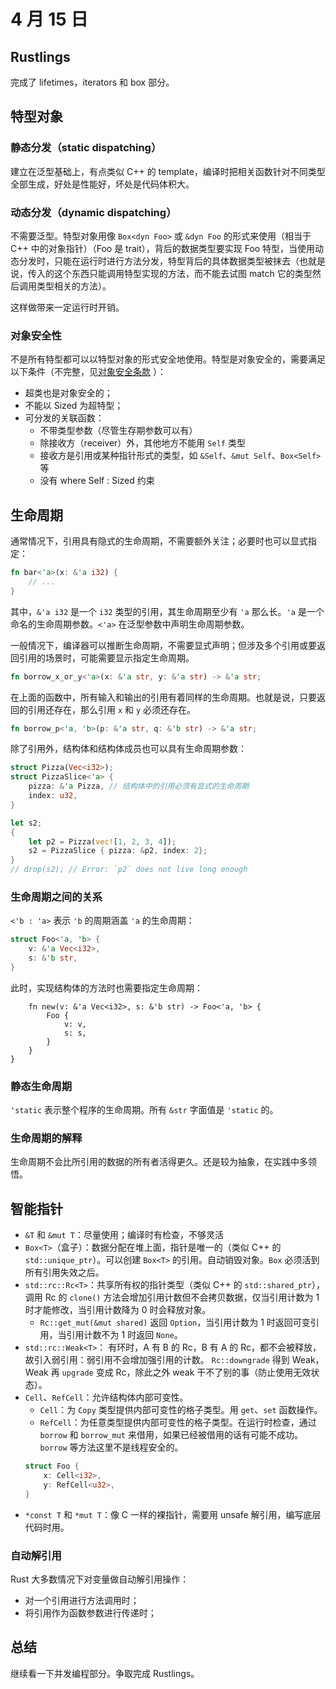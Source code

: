 # 4 月 15 日

## Rustlings

完成了 lifetimes，iterators 和 box 部分。

## 特型对象

### 静态分发（static dispatching）

建立在泛型基础上，有点类似 C++ 的 template，编译时把相关函数针对不同类型全部生成，好处是性能好，坏处是代码体积大。

### 动态分发（dynamic dispatching）

不需要泛型。特型对象用像 ```Box<dyn Foo>``` 或 ```&dyn Foo``` 的形式来使用（相当于 C++ 中的对象指针）（Foo 是 trait），背后的数据类型要实现 Foo 特型，当使用动态分发时，只能在运行时进行方法分发，特型背后的具体数据类型被抹去（也就是说，传入的这个东西只能调用特型实现的方法，而不能去试图 match 它的类型然后调用类型相关的方法）。

这样做带来一定运行时开销。  

### 对象安全性

不是所有特型都可以以特型对象的形式安全地使用。特型是对象安全的，需要满足以下条件（不完整，见[对象安全条款](https://rustwiki.org/zh-CN/reference/items/traits.html#%E5%AF%B9%E8%B1%A1%E5%AE%89%E5%85%A8%E6%9D%A1%E6%AC%BE) ）：

- 超类也是对象安全的；
- 不能以 Sized 为超特型；
- 可分发的关联函数：
    - 不带类型参数（尽管生存期参数可以有）
    - 除接收方（receiver）外，其他地方不能用 ```Self``` 类型
    - 接收方是引用或某种指针形式的类型，如 ```&Self```、```&mut Self```、```Box<Self>``` 等
    - 没有 where Self : Sized 约束

## 生命周期

通常情况下，引用具有隐式的生命周期，不需要额外关注；必要时也可以显式指定：
```rust
fn bar<'a>(x: &'a i32) {
    // ...
}
```
其中，```&'a i32``` 是一个 ```i32``` 类型的引用，其生命周期至少有 ```'a``` 那么长。```'a``` 是一个命名的生命周期参数。```<'a>``` 在泛型参数中声明生命周期参数。

一般情况下，编译器可以推断生命周期，不需要显式声明；但涉及多个引用或要返回引用的场景时，可能需要显示指定生命周期。

```rust
fn borrow_x_or_y<'a>(x: &'a str, y: &'a str) -> &'a str;
```
在上面的函数中，所有输入和输出的引用有着同样的生命周期。也就是说，只要返回的引用还存在，那么引用 ```x``` 和 ```y``` 必须还存在。

```rust
fn borrow_p<'a, 'b>(p: &'a str, q: &'b str) -> &'a str;
```

除了引用外，结构体和结构体成员也可以具有生命周期参数：

```rust
struct Pizza(Vec<i32>);
struct PizzaSlice<'a> {
    pizza: &'a Pizza, // 结构体中的引用必须有显式的生命周期
    index: u32,
}

let s2;
{
    let p2 = Pizza(vec![1, 2, 3, 4]);
    s2 = PizzaSlice { pizza: &p2, index: 2};
}
// drop(s2); // Error: `p2` does not live long enough
```

### 生命周期之间的关系

```<'b : 'a>``` 表示 ```'b``` 的周期涵盖 ```'a``` 的生命周期：
```rust
struct Foo<'a, 'b> {
    v: &'a Vec<i32>,
    s: &'b str,
}
```

此时，实现结构体的方法时也需要指定生命周期：
```impl<'a, 'b> Foo<'a, 'b> {
    fn new(v: &'a Vec<i32>, s: &'b str) -> Foo<'a, 'b> {
        Foo {
            v: v,
            s: s,
        }
    }
}
```
### 静态生命周期

```'static``` 表示整个程序的生命周期。所有 ```&str``` 字面值是 ```'static``` 的。

### 生命周期的解释

生命周期不会比所引用的数据的所有者活得更久。还是较为抽象，在实践中多领悟。

## 智能指针

- ```&T``` 和 ```&mut T```：尽量使用；编译时有检查，不够灵活
- ```Box<T>```（盒子）：数据分配在堆上面，指针是唯一的（类似 C++ 的 ```std::unique_ptr```）。可以创建 ```Box<T>``` 的引用。自动销毁对象。```Box``` 必须活到所有引用失效之后。
- ```std::rc::Rc<T>```：共享所有权的指针类型（类似 C++ 的 ```std::shared_ptr```），调用 Rc 的 ```clone()``` 方法会增加引用计数但不会拷贝数据，仅当引用计数为 1 时才能修改，当引用计数降为 0 时会释放对象。
    - ```Rc::get_mut(&mut shared)``` 返回 ```Option```，当引用计数为 1 时返回可变引用，当引用计数不为 1 时返回 ```None```。
- ```std::rc::Weak<T>```： 有环时，A 有 B 的 Rc，B 有 A 的 Rc，都不会被释放，故引入弱引用：弱引用不会增加强引用的计数。 ```Rc::downgrade``` 得到 Weak，Weak 再 ```upgrade``` 变成 Rc，除此之外 weak 干不了别的事（防止使用无效状态）。
- ```Cell```、```RefCell```：允许结构体内部可变性。
    - ```Cell```：为 ```Copy``` 类型提供内部可变性的格子类型。用 ```get```、```set``` 函数操作。
    - ```RefCell```：为任意类型提供内部可变性的格子类型。在运行时检查，通过 ```borrow``` 和 ```borrow_mut``` 来借用，如果已经被借用的话有可能不成功。```borrow``` 等方法这里不是线程安全的。
    ```rust
    struct Foo {
        x: Cell<i32>,
        y: RefCell<u32>,
    }
    ```
- ```*const T``` 和 ```*mut T```：像 C 一样的裸指针，需要用 unsafe 解引用，编写底层代码时用。

### 自动解引用

Rust 大多数情况下对变量做自动解引用操作：
- 对一个引用进行方法调用时；
- 将引用作为函数参数进行传递时；

## 总结

继续看一下并发编程部分。争取完成 Rustlings。
